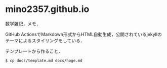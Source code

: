 # mino2357.github.io

数学雑記，メモ．

GitHub ActionsでMarkdown形式からHTML自動生成，公開されているjekyllのテーマによるスタイリングをしている．

テンプレートから作ること．

```
$ cp docs/template.md docs/hoge.md
```